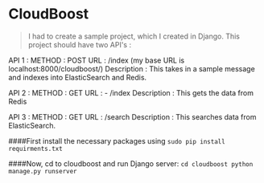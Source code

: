 # CloudBoost
> I had to create a sample project, which I created in Django. This project should have two API's : 
 
API 1 :
METHOD :  POST
URL : /index   (my base URL is localhost:8000/cloudboost/)
Description : This takes in a sample message and indexes into ElasticSearch and Redis.
 
API 2 :
METHOD : GET 
URL : - /index
Description : This gets the data from Redis
 
API 3 :
METHOD : GET 
URL : /search
Description : This searches data from ElasticSearch.

####First install the necessary packages using 
`sudo pip install requirments.txt`

####Now, cd to cloudboost and run Django server:
`
cd cloudboost
python manage.py runserver
`